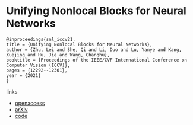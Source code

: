 # Unifying Nonlocal Blocks for Neural Networks

```
@inproceedings{snl_iccv21,
title = {Unifying Nonlocal Blocks for Neural Networks},
author = {Zhu, Lei and She, Qi and Li, Duo and Lu, Yanye and Kang, Xuejing and Hu, Jie and Wang, Changhu},
booktitle = {Proceedings of the IEEE/CVF International Conference on Computer Vision (ICCV)},
pages = {12292--12301},
year = {2021}
}
```

links
- [openaccess](http://openaccess.thecvf.com//content/ICCV2021/html/Zhu_Unifying_Nonlocal_Blocks_for_Neural_Networks_ICCV_2021_paper.html)
- [arXiv](https://arxiv.org/abs/2108.02451)
- [code](https://github.com/zh460045050/SNL_ICCV2021)